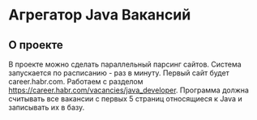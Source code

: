 # Агрегатор Java Вакансий

## О проекте

В проекте можно сделать параллельный парсинг сайтов.
Система запускается по расписанию - раз в минуту.
Первый сайт будет career.habr.com. Работаем с разделом https://career.habr.com/vacancies/java_developer.  Программа должна считывать все вакансии c первых 5 страниц относящиеся к Java и записывать их в базу.